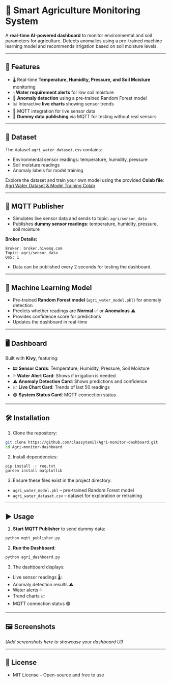 # 🌾 Smart Agriculture Monitoring System

A **real-time AI-powered dashboard** to monitor environmental and soil parameters for agriculture.
Detects anomalies using a pre-trained machine learning model and recommends irrigation based on soil moisture levels.

---

## 🚀 Features

* 🌡️ Real-time **Temperature, Humidity, Pressure, and Soil Moisture** monitoring
* 💧 **Water requirement alerts** for low soil moisture
* 🤖 **Anomaly detection** using a pre-trained Random Forest model
* 📊 Interactive **live charts** showing sensor trends
* 🔌 MQTT integration for live sensor data
* 🧪 **Dummy data publishing** via MQTT for testing without real sensors

---

## 📁 Dataset

The dataset `agri_water_dataset.csv` contains:

* Environmental sensor readings: temperature, humidity, pressure
* Soil moisture readings
* Anomaly labels for model training

Explore the dataset and train your own model using the provided **Colab file**:
[Agri Water Dataset & Model Training Colab](https://colab.research.google.com/drive/1Xj8gLcHJGyZXGvzERF8d-XnEBwQeL4f7)

---

## 📡 MQTT Publisher

* Simulates live sensor data and sends to topic: `agri/sensor_data`
* Publishes **dummy sensor readings**: temperature, humidity, pressure, soil moisture

**Broker Details:**

```text
Broker: broker.hivemq.com
Topic: agri/sensor_data
QoS: 1
```

* Data can be published every 2 seconds for testing the dashboard.

---

## 🧠 Machine Learning Model

* Pre-trained **Random Forest model** (`agri_water_model.pkl`) for anomaly detection
* Predicts whether readings are **Normal** ✅ or **Anomalous** ⚠️
* Provides confidence score for predictions
* Updates the dashboard in real-time

---

## 🖥️ Dashboard

Built with **Kivy**, featuring:

* 📟 **Sensor Cards**: Temperature, Humidity, Pressure, Soil Moisture
* 💦 **Water Alert Card**: Shows if irrigation is needed
* ⚠️ **Anomaly Detection Card**: Shows predictions and confidence
* 📈 **Live Chart Card**: Trends of last 50 readings
* 🟢 **System Status Card**: MQTT connection status

---

## 🛠️ Installation

1. Clone the repository:

```bash
git clone https://github.com/classytamil/Agri-monitor-dashboard.git
cd Agri-monitor-dashboard
```



2. Install dependencies:

```bash
pip install -r req.txt
garden install matplotlib
```

3. Ensure these files exist in the project directory:

* `agri_water_model.pkl` – pre-trained Random Forest model
* `agri_water_dataset.csv` – dataset for exploration or retraining

---

## ▶️ Usage

1. **Start MQTT Publisher** to send dummy data:

```bash
python mqtt_publisher.py
```

2. **Run the Dashboard**:

```bash
python agri_dashboard.py
```

3. The dashboard displays:

* Live sensor readings 🌡️💧
* Anomaly detection results ⚠️
* Water alerts 💦
* Trend charts 📈
* MQTT connection status 🟢

---

## 🖼️ Screenshots

*(Add screenshots here to showcase your dashboard UI)*


---

## 📜 License

* MIT License – Open-source and free to use
